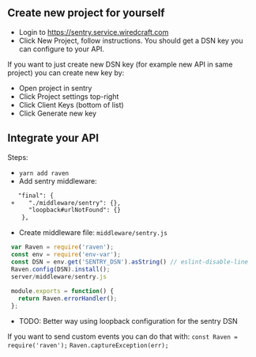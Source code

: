 
## Create new project for yourself

- Login to https://sentry.service.wiredcraft.com
- Click New Project, follow instructions. You should get a DSN key you can configure to your API.

If you want to just create new DSN key (for example new API in same project) you can create new key by:
- Open project in sentry
- Click Project settings top-right
- Click Client Keys (bottom of list)
- Click Generate new key

## Integrate your API


Steps:
- `yarn add raven`
- Add sentry middleware:
```diff
   "final": {
 +    "./middleware/sentry": {},
      "loopback#urlNotFound": {}
    },
```
- Create middleware file:
`middleware/sentry.js`
```js
 var Raven = require('raven');
 const env = require('env-var');
 const DSN = env.get('SENTRY_DSN').asString() // eslint-disable-line
 Raven.config(DSN).install();
 server/middleware/sentry.js
 
 module.exports = function() {
   return Raven.errorHandler();
 };
 ```
   - TODO: Better way using loopback configuration for the sentry DSN


If you want to send custom events you can do that with:
`const Raven = require('raven');`
`Raven.captureException(err);`
